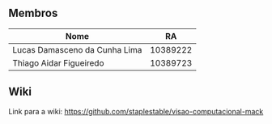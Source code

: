 ## Membros
| Nome | RA |
| ----------- | ----------- |
| Lucas Damasceno da Cunha Lima | 10389222 |
| Thiago Aidar Figueiredo | 10389723 |

## Wiki
Link para a wiki: https://github.com/staplestable/visao-computacional-mack
